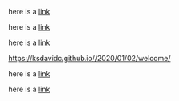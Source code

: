 here is a  [link](https://github.com/ksdavidc/jekyll-example/blob/gh-pages/_posts/2020-01-02-welcome.md)

here is a  [link](./_posts/2020-01-02-welcome.md)

here is a  [link](./_posts/2020-01-02-welcome.html)

https://ksdavidc.github.io//2020/01/02/welcome/

here is a  [link](https://ksdavidc.github.io//2020/01/02/welcome/)


here is a  [link](.//2020/01/02/welcome/)
